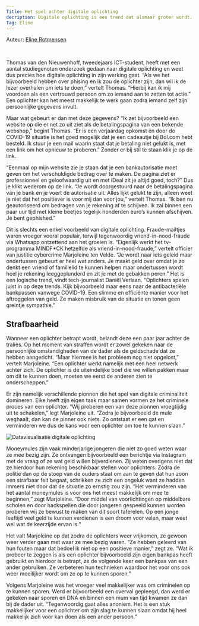 ```yaml
---
Title: Het spel achter digitale oplichting
decription: Digitale oplichting is een trend dat alsmaar groter wordt. Door middel van bijvoorbeeld een Whatsapp-berichtje weten oplichters geld af te troggelen van onschuldige mensen. Sinds de uitbraak van corona zijn er in Overijssel al 60 aangiftes gedaan tegen deze nieuwe soort fraude, meldt RTV Oost. Maar hoe gaan oplichters precies te werk?
Tag: Eline
---
```

<p class="auteur">Auteur: <a href="https://opgelichtoverijssel.nl/tag/Eline">Eline Rotmensen</a></p>
<br>

Thomas van den Nieuwenhoff, tweedejaars ICT-student, heeft met een aantal studiegenoten onderzoek gedaan naar digitale oplichting en weet dus precies hoe digitale oplichting in zijn werking gaat. “Als we het bijvoorbeeld hebben over phising en ik zou de oplichter zijn, dan wil ik de lezer overhalen om iets te doen,” vertelt Thomas. “Hierbij kan ik mij voordoen als een vertrouwd persoon om zo iemand aan te zetten tot actie.” Een oplichter kan het meest makkelijk te werk gaan zodra iemand zelf zijn persoonlijke gegevens invult. 

Maar wat gebeurt er dan met deze gegevens? “Ik zet bijvoorbeeld een website op die er net zo uit ziet als de betalingspagina van een bekende webshop,” begint Thomas. “Er is een verjaardag opkomst en door de COVID-19 situatie is het goed mogelijk dat je een cadeautje bij Bol.com hebt besteld. Ik stuur je een mail waarin staat dat je betaling niet gelukt is, met een link om het opnieuw te proberen.” Zonder er bij stil te staan klik je op de link. 

“Eenmaal op mijn website zie je staan dat je een bankautorisatie moet geven om het verschuldigde bedrag over te maken. De pagina ziet er professioneel en geloofwaardig uit en met iDeal zit je altijd goed, toch?” Dus je klikt wederom op de link. “Je wordt doorgestuurd naar de betalingspagina van je bank en je voert de autorisatie uit. Alles lijkt gelukt te zijn, alleen weet je niet dat het positiever is voor mij dan voor jou,” vertelt Thomas. “Ik ben nu geautoriseerd om bedragen van je rekening af te schijven. Ik zal binnen een paar uur tijd met kleine beetjes tegelijk honderden euro’s kunnen afschijven. Je bent gephished.”

Dit is slechts een enkel voorbeeld van digitale oplichting. Fraude-mailtjes waren vroeger vooral populair, terwijl tegenwoordig vriend-in-nood-fraude via Whatsapp ontzettend aan het groeien is. “Eigenlijk werkt het tv-programma MINDF*CK hetzelfde als vriend-in-nood-fraude,” vertelt officier van justitie cybercrime Marjoleine ten Velde. “Je wordt naar iets geleid maar ondertussen gebeurt er heel wat anders. Je maakt geld over omdat je zo denkt een vriend of familielid te kunnen helpen maar ondertussen wordt heel je rekening leeggeplunderd en zit je met de gebakken peren.” Het is een logische trend, vindt tech-journalist Daniël Verlaan. “Oplichters spelen juist in op deze trends. Kijk bijvoorbeeld maar eens naar de antibacteriële bankpassen vanwege COVID-19. Een slimme en efficiënte manier voor het aftroggelen van geld. Ze maken misbruik van de situatie en tonen geen greintje sympathie.”

 

## Strafbaarheid

Wanneer een oplichter betrapt wordt, belandt deze een paar jaar achter de tralies. Op het moment van straffen wordt er zowel gekeken naar de persoonlijke omstandigheden van de dader als de geldschade dat ze hebben aangericht. “Maar hiermee is het probleem nog niet opgelost,” vertelt Marjoleine. “Een oplichter werkt namelijk met een heel netwerk achter zich. De oplichter is de uiteindelijke boef die we willen pakken maar om dit te kunnen doen, moeten we eerst de anderen zien te onderscheppen.”

Er zijn namelijk verschillende pionnen die het spel van digitale criminaliteit domineren. Elke heeft zijn eigen taak maar samen vormen ze het criminele proces van een oplichter. “Wij proberen een van deze pionnen vroegtijdig uit te schakelen,” legt Marjoleine uit. “Zodra je bijvoorbeeld de mule weghaalt, dan kan de pinner ook niets. Zo ontstaat er een gat en verminderen we dus de kans voor een oplichter om toe te kunnen slaan.” 

![Datavisualisatie digitale oplichting](https://opgelichtoverijssel.nl/img/visualisatie-digitale-oplichting.jpg)

Moneymules zijn vaak minderjarige jongeren die niet zo goed weten waar ze mee bezig zijn. Ze ontvangen bijvoorbeeld een berichtje via Instagram met de vraag of ze wat geld willen bijverdienen. Zij weten overigens niet dat ze hierdoor hun rekening beschikbaar stellen voor oplichters. Zodra de politie dan op de stoep van de ouders staat om aan te geven dat hun zoon een strafbaar feit begaat, schrikken ze zich een ongeluk want ze hadden immers niet door dat de situatie zo ernstig zou zijn. “Het verminderen van het aantal moneymules is voor ons het meest makkelijk om mee te beginnen,” zegt Marjoleine. “Door middel van voorlichtingen op middelbare scholen en door hackspellen die door jongeren gespeeld kunnen worden proberen wij ze bewust te maken van dit soort taferelen. Op een jonge leeftijd veel geld te kunnen verdienen is een droom voor velen, maar weet wel wat de keerzijde ervan is.”

Het valt Marjoleine op dat zodra de oplichters weer vrijkomen, ze gewoon weer verder gaan met waar ze mee bezig waren. “Ze hebben geleerd van hun fouten maar dat bedoel ik niet op een positieve manier,” zegt ze. “Wat ik probeer te zeggen is als een oplichter bijvoorbeeld zijn eigen bankpas heeft gebruikt en hierdoor is betrapt, ze de volgende keer een bankpas van een ander gebruiken. Ze verbeteren hun technieken waardoor het voor ons ook weer moeilijker wordt om ze op te kunnen sporen.”

Volgens Marjoleine was het vroeger veel makkelijker was om criminelen op te kunnen sporen. Werd er bijvoorbeeld een overval gepleegd, dan werd er gekeken naar sporen en DNA en binnen een mum van tijd kwamen ze dan bij de dader uit. “Tegenwoordig gaat alles anoniem. Het is een stuk makkelijker voor een oplichter om zijn slag te kunnen slaan omdat hij heel makkelijk zich voor kan doen als een ander persoon.”
